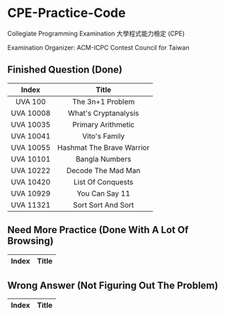# CPE-Practice-Code

Collegiate Programming Examination 大學程式能力檢定 (CPE)

Examination Organizer: ACM-ICPC Contest Council for Taiwan

## Finished Question (Done)

|Index|Title|
|:-----:|:-----:|
|UVA 100|The 3n+1 Problem|
|UVA 10008|What's Cryptanalysis|
|UVA 10035|Primary Arithmetic|
|UVA 10041|Vito's Family|
|UVA 10055|Hashmat The Brave Warrior|
|UVA 10101|Bangla Numbers|
|UVA 10222|Decode The Mad Man|
|UVA 10420|List Of Conquests|
|UVA 10929|You Can Say 11|
|UVA 11321|Sort Sort And Sort|

## Need More Practice (Done With A Lot Of Browsing)

|Index|Title|
|:-----:|:-----:|

## Wrong Answer (Not Figuring Out The Problem)

|Index|Title|
|:-----:|:-----:|
